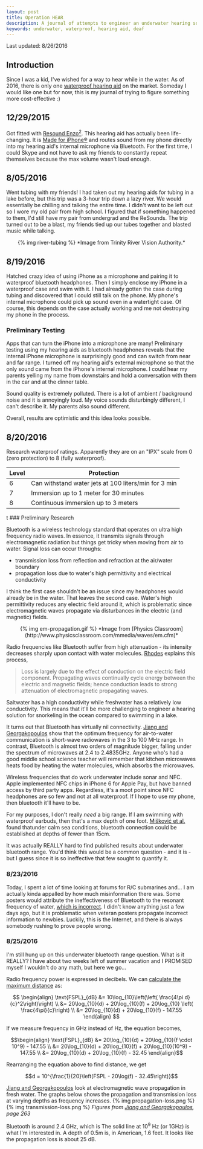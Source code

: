 ```yaml
---
layout: post
title: Operation HEAR
description: A journal of attempts to engineer an underwater hearing solution.
keywords: underwater, waterproof, hearing aid, deaf
---
```


Last updated: 8/26/2016

## Introduction
Since I was a kid, I've wished for a way to hear while in the water. As of 2016, there is only one [waterproof hearing aid](http://www.siemens.com/press/en/pressrelease/?press=/en/pressrelease/2012/healthcare/h20121036.htm) on the market. Someday I would like one but for now, this is my journal of trying to figure something more cost-effective :) 

## 12/29/2015
Got fitted with [Resound Enzo<sup>2</sup>](http://www.resound.com/en-US/hearing-aids/enzo2). This hearing aid has actually been life-changing. It is [Made for iPhone®](https://developer.apple.com/programs/mfi/) and routes sound from my phone directly into my hearing aid's internal microphone via Bluetooth. For the first time, I could Skype and not have to ask my friends to constantly repeat themselves because the max volume wasn't loud enough.

## 8/05/2016
Went tubing with my friends! I had taken out my hearing aids for tubing in a lake before, but this trip was a 3-hour trip down a lazy river. We would essentially be chilling and talking the entire time. I didn't want to be left out so I wore my old pair from high school. I figured that if something happened to them, I'd still have my pair from undergrad and the ReSounds. The trip turned out to be a blast, my friends tied up our tubes together and blasted music while talking. 

<center>
{% img river-tubing %} 
*Image from Trinity River Vision Authority.*

</center>

## 8/19/2016
Hatched crazy idea of using iPhone as a microphone and pairing it to waterproof bluetooth headphones. Then I simply enclose my iPhone in a waterproof case and swim with it. I had already gotten the case during tubing and discovered that I could still talk on the phone. My phone's internal microphone could pick up sound even in a watertight case. Of course, this depends on the case actually working and me not destroying my phone in the process.  

### Preliminary Testing

Apps that can turn the iPhone into a microphone are many! Preliminary testing using my hearing aids as bluetooth headphones reveals that the internal iPhone microphone is surprisingly good and can switch from near and far range. I turned off my hearing aid's external microphone so that the only sound came from the iPhone's internal microphone. I could hear my parents yelling my name from downstairs and hold a conversation with them in the car and at the dinner table. 

Sound quality is extremely polluted. There is a lot of ambient / background noise and it is annoyingly loud. My voice sounds disturbingly different, I can't describe it. My parents also sound different.

Overall, results are optimistic and this idea looks possible.

## 8/20/2016
Research waterproof ratings. Apparently they are on an "IPX" scale from 0 (zero protection) to 8 (fully waterproof).

| Level | Protection                                           |
|-------|------------------------------------------------------|
| 6     | Can withstand water jets at 100 liters/min for 3 min |
| 7     | Immersion up to 1 meter for 30 minutes               |
| 8     | Continuous immersion up to 3 meters                  |

t ### Preliminary Research

Bluetooth is a wireless technology standard that operates on ultra high frequency radio waves. In essence, it transmits signals through electromagnetic radiation but things get tricky when moving from air to water. Signal loss can occur throughs:

* transmission loss from reflection and refraction at the air/water boundary
* propagation loss due to water's high permittivity and electrical conductivity 

I think the first case shouldn't be an issue since my headphones would already be in the water. That leaves the second case. Water's high permittivity reduces any electric field around it, which is problematic since electromagnetic waves propagate via disturbances in the electric (and magnetic) fields. 

<center>
{% img em-propagation.gif %}
*Image from [Physics Classroom](http://www.physicsclassroom.com/mmedia/waves/em.cfm)* 
</center>

Radio frequencies like Bluetooth suffer from high attenuation - its intensity decreases sharply upon contact with water molecules. [Rhodes](http://www.hydro-international.com/content/article/underwater-electromagnetic-propagation) explains this process,

> Loss is largely due to the effect of conduction on the electric field component. Propagating waves continually cycle energy between the electric and magnetic fields; hence conduction leads to strong attenuation of electromagnetic propagating waves.

Saltwater has a high conductivity while freshwater has a relatively low conductivity. This means that it'll be more challenging to engineer a hearing solution for snorkeling in the ocean compared to swimming in a lake. 

It turns out that Bluetooth has virtually nil connectivity. [Jiang and Georgakopoulos](http://file.scirp.org/pdf/JEMAA20110700001_18390291.pdf) show that the optimum frequency for air-to-water communication is short-wave radiowaves in the 3 to 100 MHz range. In contrast, Bluetooth is almost two orders of magnitude bigger, falling under the spectrum of microwaves at 2.4 to 2.4835GHz. Anyone who's had a good middle school science teacher will remember that kitchen microwaves heats food by heating the water molecules, which absorbs the microwaves.

Wireless frequencies that do work underwater include sonar and NFC. Apple implemented NFC chips in iPhone 6 for Apple Pay, but have banned access by third party apps. Regardless, it's a moot point since NFC headphones are so few and not at all waterproof. If I hope to use my phone, then bluetooth it'll have to be.  

For my purposes, I don't really *need* a big range. If I am swimming with waterproof earbuds, then that's a max depth of one foot. [Mišković et al.](http://bib.irb.hr/datoteka/686678.Miskovic_et_al_final_paper.pdf) found thatunder calm sea conditions, bluetooth connection could be established at depths of fewer than 15cm.


It was actually REALLY hard to find published results about underwater bluetooth range. You'd think this would be a common question - and it is - but I guess since it is so ineffective that few sought to quantify it.  

### 8/23/2016

Today, I spent a lot of time looking at forums for R/C submarines and... I am actually kinda appalled by how much misinformation there was. Some posters would attribute the ineffectiveness of Bluetooth to the resonant frequency of water, [which is incorrect](http://www.schoolphysics.co.uk/age16-19/Wave%2520properties/Wave%20properties/text/Microwave_ovens/index.html). I didn't know anything just a few days ago, but it is problematic when veteran posters propagate incorrect information to newbies. Luckily, this is the Internet, and there is always somebody rushing to prove people wrong.


### 8/25/2016

I'm still hung up on this underwater bluetooth range question. What is it REALLY? I have about two weeks left of summer vacation and I PROMISED myself I wouldn't do any math, but here we go...

Radio frequency power is expressed in decibels. We can [calculate the maximum distance](https://en.wikipedia.org/wiki/Free-space_path_loss) as:

$$ \begin{align} 
\text{FSPL}_{dB} &= 10\log_{10}\left(\left( \frac{4\pi d}{c}^2\right)\right) \\
&= 20\log_{10}(d) + 20\log_{10}(f) + 20\log_{10} \left( \frac{4\pi}{c}\right) \\
&= 20\log_{10}(d) + 20\log_{10}(f) - 147.55
\end{align} $$

If we measure frequency in GHz instead of Hz, the equation becomes,

$$\begin{align}
\text{FSPL}_{dB} &= 20\log_{10}(d) + 20\log_{10}(f \cdot 10^9) - 147.55 \\ 
&= 20\log_{10}(d) + 20\log_{10}(f) + 20\log_{10}(10^9) - 147.55 \\
&= 20\log_{10}(d) + 20\log_{10}(f) - 32.45
\end{align}$$

Rearranging the equation above to find distance, we get

$$d = 10^{\frac{1}{20}\left(FSPL - 20\log(f) - 32.45\right)}$$


[Jiang and Georgakopoulos](http://file.scirp.org/pdf/JEMAA20110700001_18390291.pdf) look at electromagnetic wave propagation in fresh water. The graphs below shows the propagation and transmission loss at varying depths as frequency increases. 
{% img propagation-loss.png %} {% img transmission-loss.png %}
*Figures from [Jiang and Georgakopoulos](http://file.scirp.org/pdf/JEMAA20110700001_18390291.pdf), page 263*

Bluetooth is around 2.4 GHz, which is 
The solid line at 10<sup>9</sup> Hz (or 1GHz) is what I'm interested in. A depth of 0.5m is, in American, 1.6 feet. It looks like the propagation loss is about 25 dB. 




